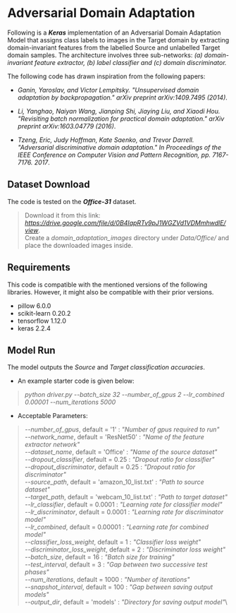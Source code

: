 # Adversarial Domain Adaptation

Following is a **_Keras_** implementation of an Adversarial Domain Adaptation Model that assigns class labels to images in the Target domain by extracting domain-invariant features from the labelled Source and unlabelled Target domain samples. The architecture involves three sub-networks: _(a) domain-invariant feature extractor, (b) label classifier and (c) domain discriminator._


The following code has drawn inspiration from the following papers:

- *Ganin, Yaroslav, and Victor Lempitsky. "Unsupervised domain adaptation by backpropagation." arXiv preprint arXiv:1409.7495 (2014)*.

- *Li, Yanghao, Naiyan Wang, Jianping Shi, Jiaying Liu, and Xiaodi Hou. "Revisiting batch normalization for practical domain adaptation." arXiv preprint arXiv:1603.04779 (2016)*.

- *Tzeng, Eric, Judy Hoffman, Kate Saenko, and Trevor Darrell. "Adversarial discriminative domain adaptation." In Proceedings of the IEEE Conference on Computer Vision and Pattern Recognition, pp. 7167-7176. 2017*.

## Dataset Download 

The code is tested on the **_Office-31_** dataset. 
> Download it from this link: *https://drive.google.com/file/d/0B4IapRTv9pJ1WGZVd1VDMmhwdlE/view*. \
> Create a *domain_adaptation_images* directory under *Data/Office/* and place the downloaded images inside.

## Requirements

This code is compatible with the mentioned versions of the following libraries. However, it might also be compatible with their prior versions.

- pillow 6.0.0
- scikit-learn 0.20.2
- tensorflow 1.12.0
- keras 2.2.4

## Model Run

The model outputs the _Source_ and _Target classification accuracies_. 

- An example starter code is given below:

> *python driver.py --batch_size 32 --number_of_gpus 2 --lr_combined 0.00001 --num_iterations 5000*

- Acceptable Parameters:

> *--number_of_gpus*, default = '1' : *"Number of gpus required to run"*\
> *--network_name*, default = 'ResNet50' : *"Name of the feature extractor network"*\
> *--dataset_name*, default = 'Office' : *"Name of the source dataset"*\
> *--dropout_classifier*, default = 0.25 : *"Dropout ratio for classifier"*\
> *--dropout_discriminator*, default = 0.25 : *"Dropout ratio for discriminator"*\
> *--source_path*, default = 'amazon_10_list.txt' : *"Path to source dataset"*\
> *--target_path*, default = 'webcam_10_list.txt' : *"Path to target dataset"*\
> *--lr_classifier*, default = 0.0001 : *"Learning rate for classifier model"*\
> *--lr_discriminator*, default = 0.0001 : *"Learning rate for discriminator model"*\
> *--lr_combined*, default = 0.00001 : *"Learning rate for combined model"*\
> *--classifier_loss_weight*, default = 1 : *"Classifier loss weight"*\
> *--discriminator_loss_weight*, default = 2 : *"Discriminator loss weight"*\
> *--batch_size*, default = 16 : *"Batch size for training"*\
> *--test_interval*, default = 3 : *"Gap between two successive test phases"*\
> *--num_iterations*, default = 1000 : *"Number of iterations"*\
> *--snapshot_interval*, default = 100 : *"Gap between saving output models"*\
> *--output_dir*, default = 'models' : *"Directory for saving output model"*\

